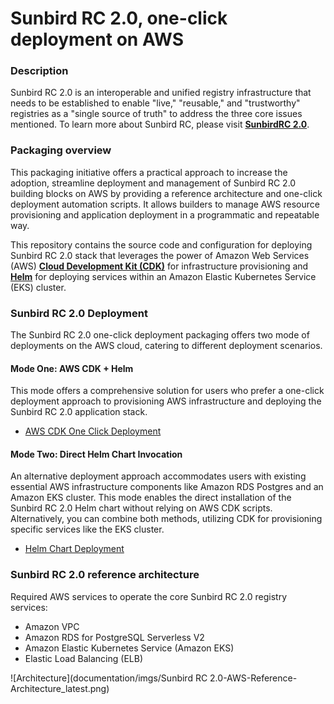 # Sunbird RC 2.0, one-click deployment on AWS


### Description
Sunbird RC 2.0 is an interoperable and unified registry infrastructure that needs to be established to enable "live," "reusable," and "trustworthy" registries as a "single source of truth" to address the three core issues mentioned. To learn more about Sunbird RC, please visit **[SunbirdRC 2.0](https://docs.sunbirdrc.dev/)**.

### Packaging overview
This packaging initiative offers a practical approach to increase the adoption, streamline deployment and management of Sunbird RC 2.0 building blocks on AWS by providing a reference architecture and one-click deployment automation scripts. It allows builders to manage AWS resource provisioning and application deployment in a programmatic and repeatable way.

This repository contains the source code and configuration for deploying Sunbird RC 2.0 stack that leverages the power of Amazon Web Services (AWS) **[Cloud Development Kit (CDK)](https://aws.amazon.com/cdk)** for infrastructure provisioning and **[Helm](https://helm.sh)** for deploying services within an Amazon Elastic Kubernetes Service (EKS) cluster.  

### Sunbird RC 2.0 Deployment
The Sunbird RC 2.0 one-click deployment packaging offers two mode of deployments on the AWS cloud, catering to different deployment scenarios.

#### Mode One: AWS CDK + Helm
This mode offers a comprehensive solution for users who prefer a one-click deployment approach to provisioning AWS infrastructure and deploying the Sunbird RC 2.0 application stack.

* [AWS CDK One Click Deployment](documentation/01-Deployment-CDK-Sunbirdrc2.md)

#### Mode Two: Direct Helm Chart Invocation
An alternative deployment approach accommodates users with existing essential AWS infrastructure components like Amazon RDS Postgres and an Amazon EKS cluster. This mode enables the direct installation of the Sunbird RC 2.0 Helm chart without relying on AWS CDK scripts. Alternatively, you can combine both methods, utilizing CDK for provisioning specific services like the EKS cluster.

* [Helm Chart Deployment](documentation/02-Deployment-Helm-Sunbirdrc2.md)

### Sunbird RC 2.0 reference architecture
Required AWS services to operate the core Sunbird RC 2.0 registry services:
* Amazon VPC
* Amazon RDS for PostgreSQL Serverless V2
* Amazon Elastic Kubernetes Service (Amazon EKS)
* Elastic Load Balancing (ELB)

![Architecture](documentation/imgs/Sunbird RC 2.0-AWS-Reference-Architecture_latest.png)